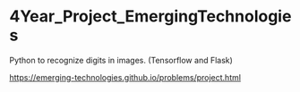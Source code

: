 # 4Year_Project_EmergingTechnologies
Python to recognize digits in images.  (Tensorflow and Flask) 

https://emerging-technologies.github.io/problems/project.html
